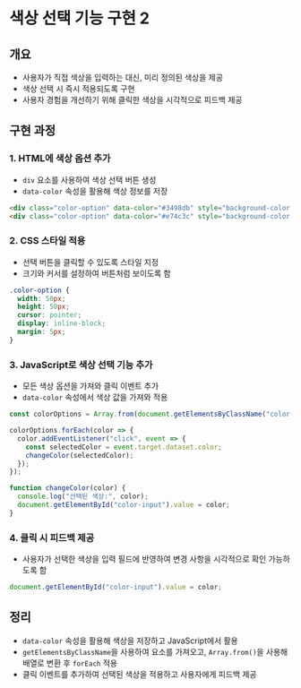 # 색상 선택 기능 구현 2

## 개요
- 사용자가 직접 색상을 입력하는 대신, 미리 정의된 색상을 제공
- 색상 선택 시 즉시 적용되도록 구현
- 사용자 경험을 개선하기 위해 클릭한 색상을 시각적으로 피드백 제공

## 구현 과정

### 1. HTML에 색상 옵션 추가
- `div` 요소를 사용하여 색상 선택 버튼 생성
- `data-color` 속성을 활용해 색상 정보를 저장

```html
<div class="color-option" data-color="#3498db" style="background-color: #3498db;"></div>
<div class="color-option" data-color="#e74c3c" style="background-color: #e74c3c;"></div>
```

### 2. CSS 스타일 적용
- 선택 버튼을 클릭할 수 있도록 스타일 지정
- 크기와 커서를 설정하여 버튼처럼 보이도록 함

```css
.color-option {
  width: 50px;
  height: 50px;
  cursor: pointer;
  display: inline-block;
  margin: 5px;
}
```

### 3. JavaScript로 색상 선택 기능 추가
- 모든 색상 옵션을 가져와 클릭 이벤트 추가
- `data-color` 속성에서 색상 값을 가져와 적용

```javascript
const colorOptions = Array.from(document.getElementsByClassName("color-option"));

colorOptions.forEach(color => {
  color.addEventListener("click", event => {
    const selectedColor = event.target.dataset.color;
    changeColor(selectedColor);
  });
});

function changeColor(color) {
  console.log("선택된 색상:", color);
  document.getElementById("color-input").value = color;
}
```

### 4. 클릭 시 피드백 제공
- 사용자가 선택한 색상을 입력 필드에 반영하여 변경 사항을 시각적으로 확인 가능하도록 함

```javascript
document.getElementById("color-input").value = color;
```

## 정리
- `data-color` 속성을 활용해 색상을 저장하고 JavaScript에서 활용
- `getElementsByClassName`을 사용하여 요소를 가져오고, `Array.from()`을 사용해 배열로 변환 후 `forEach` 적용
- 클릭 이벤트를 추가하여 선택된 색상을 적용하고 사용자에게 피드백 제공

